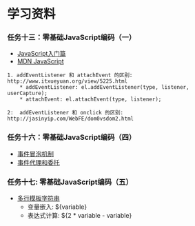 # 学习资料

### 任务十三：零基础JavaScript编码（一）
* [JavaScript入门篇](http://www.imooc.com/view/36)
* [MDN JavaScript](https://developer.mozilla.org/zh-CN/docs/Web/JavaScript)

```
1. addEventListener 和 attachEvent 的区别: http://www.itxueyuan.org/view/5225.html
    * addEventListener: el.addEventListener(type, listener, userCapture);
    * attachEvent: el.attachEvent(type, listener);

2:  addEventListener 和 onclick 的区别: http://jasinyip.com/WebFE/dom0vsdom2.html
```

### 任务十六：零基础JavaScript编码（四）
* [事件冒泡机制]()
* [事件代理和委托](http://blog.csdn.net/majian_1987/article/details/8591385)

### 任务十七: 零基础JavaScript编码（五）
* [多行模板字符串](https://developer.mozilla.org/zh-CN/docs/Web/JavaScript/Guide/Text_formatting)
    * 变量嵌入: ${variable}
    * 表达式计算: ${2 * variable - variable}
